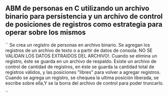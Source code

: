 ## ABM de personas en C utilizando un archivo binario para persistencia y un archivo de control de posiciones de registros como estrategia para operar sobre los mismos
`` 
Se crea un registro de personas en archivo binario. Se agregan los registros de un archivo de texto o a partir de datos de consola.
NO SE VALIDAN LOS DATOS EXTRAIDOS DEL ARCHIVO!. Cuando se elimina un registro, éste se guarda en un archivo de respaldo. 
Existe un archivo de control de cantidad de registros, en éste se guarda la cantidad total de registros válidos, y 
las posiciones "libres" para volver a agregar registros. Cuando se agrega un registro, se chequea la ultima posición liberada, 
se escribe sobre ella,Y se la borra del archivo de control para poder truncarlo.

`` 
